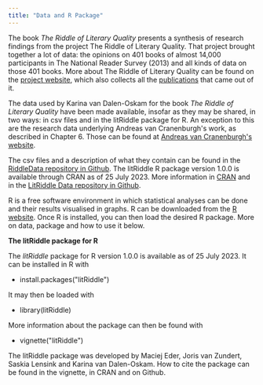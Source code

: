 ```yaml
---
title: "Data and R Package"
---
```

The book *The Riddle of Literary Quality* presents a synthesis of research findings from the project The Riddle of Literary Quality. That project brought together a lot of data: the opinions on 401 books of almost 14,000 participants in The National Reader Survey (2013) and all kinds of data on those 401 books. More about The Riddle of Literary Quality can be found on the [project website](https://literaryquality.huygens.knaw.nl/), which also collects all the [publications](https://literaryquality.huygens.knaw.nl/?page_id=588) that came out of it.

The data used by Karina van Dalen-Oskam for the book *The Riddle of Literary Quality* have been made available, insofar as they may be shared, in two ways: in csv files and in the litRiddle package for R. An exception to this are the research data underlying Andreas van Cranenburgh's work, as described in Chapter 6. Those can be found at [Andreas van Cranenburgh's website](https://andreasvc.github.io/).

The csv files and a description of what they contain can be found in the [RiddleData repository in Github](https://github.com/karinavdo/RiddleData). The litRiddle R package version 1.0.0 is available through CRAN as of 25 July 2023. More information in [CRAN](https://cran.r-project.org/web/packages/litRiddle/index.html) and in the [LitRiddle Data repository in Github](https://github.com/karinavdo/LitRiddleData).

R is a free software environment in which statistical analyses can be done and their results visualised in graphs. R can be downloaded from the [R website](https://www.r-project.org/). Once R is installed, you can then load the desired R package. More on data, package and how to use it below.

**The litRiddle package for R**

The *litRiddle* package for R version 1.0.0 is available as of 25 July 2023. It can be installed in R with 

- install.packages("litRiddle")<br>

It may then be loaded with

- library(litRiddle)

More information about the package can then be found with

- vignette("litRiddle")

The litRiddle package was developed by Maciej Eder, Joris van Zundert, Saskia Lensink and Karina van Dalen-Oskam. How to cite the package can be found in the vignette, in CRAN and on Github.




